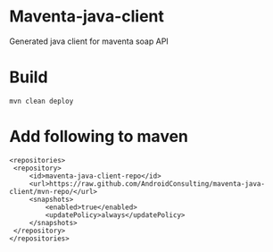 # Maventa-java-client
Generated java client for maventa soap API

# Build 
    mvn clean deploy

# Add following to maven

    <repositories>
     <repository>
         <id>maventa-java-client-repo</id>
         <url>https://raw.github.com/AndroidConsulting/maventa-java-client/mvn-repo/</url>
         <snapshots>
             <enabled>true</enabled>
             <updatePolicy>always</updatePolicy>
         </snapshots>
     </repository>
    </repositories>
